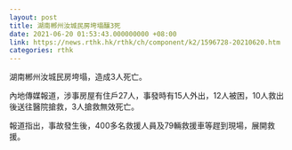 ```yaml
---
layout: post
title: 湖南郴州汝城民房垮塌釀3死
date: 2021-06-20 01:53:43.000000000 +08:00
link: https://news.rthk.hk/rthk/ch/component/k2/1596728-20210620.htm
categories: rthk
---
```


湖南郴州汝城民房垮塌，造成3人死亡。

內地傳媒報道，涉事房屋有住戶27人，事發時有15人外出，12人被困，10人救出後送往醫院搶救，3人搶救無效死亡。

報道指出，事故發生後，400多名救援人員及79輛救援車等趕到現場，展開救援。
